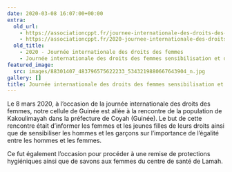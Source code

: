 ```yaml
---
date: 2020-03-08 16:07:00+00:00
extra:
  old_url:
    - https://associationcppt.fr/journee-internationale-des-droits-des-femmes-sensibilisation-et-dons-en-guinee/
    - https://associationcppt.fr/2020-journee-internationale-des-droits-des-femmes/
  old_title:
    - 2020 - Journée internationale des droits des femmes
    - Journée internationale des droits des femmes sensibilisation et dons en Guinée
featured_image:
  src: images/88301407_483796575622233_5343219880667643904_n.jpg
gallery: []
title: Journée internationale des droits des femmes sensibilisation et dons en Guinée
---
```

Le 8 mars 2020, à l’occasion de la journée internationale des droits des femmes, notre cellule de Guinée est allée à la rencontre de la population de Kakoulimayah dans la préfecture de Coyah (Guinée). Le but de cette rencontre était d’informer les femmes et les jeunes filles de leurs droits ainsi que de sensibiliser les hommes et les garçons sur l’importance de l’égalité entre les hommes et les femmes.

Ce fut également l’occasion pour procéder à une remise de protections hygiéniques ainsi que de savons aux femmes du centre de santé de Lamah.